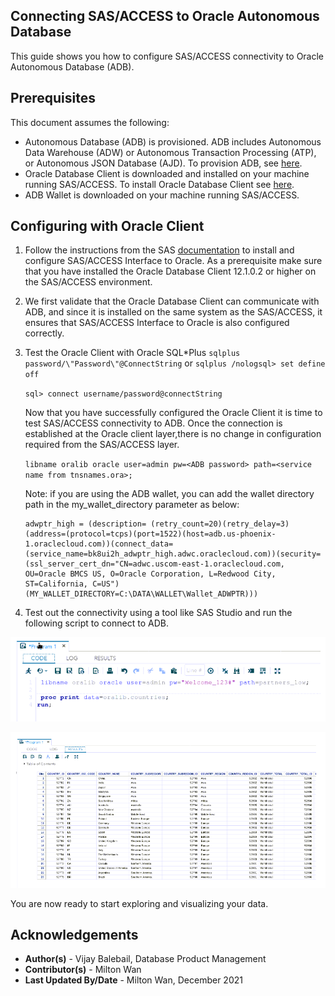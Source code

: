 ## **Connecting SAS/ACCESS to Oracle Autonomous Database**

This guide shows you how to configure SAS/ACCESS connectivity to Oracle Autonomous Database (ADB). 

## **Prerequisites**

This document assumes the following:

- Autonomous Database (ADB) is provisioned. ADB includes Autonomous Data Warehouse (ADW) or Autonomous Transaction Processing (ATP), or Autonomous JSON Database (AJD).  To provision ADB, see [here](https://docs.oracle.com/en/cloud/paas/autonomous-database/adbsa/autonomous-provision.html#GUID-0B230036-0A05-4CA3-AF9D-97A255AE0C08).
- Oracle Database Client is downloaded and installed on your machine running SAS/ACCESS.  To install Oracle Database Client see [here](https://www.oracle.com/database/technologies/instant-client/winx64-64-downloads.html).
- ADB Wallet is downloaded on your machine running SAS/ACCESS.

## **Configuring with Oracle Client**

1. Follow the instructions from the SAS [documentation](https://documentation.sas.com/doc/en/pgmsascdc/9.4_3.5/acreldb/p1ujrhdoe1p743n12awcf7mwyg81.htm) to install and configure SAS/ACCESS Interface to Oracle.  As a prerequisite make sure that you have installed the Oracle Database Client 12.1.0.2 or higher on the SAS/ACCESS environment.

2. We first validate that the Oracle Database Client can communicate with ADB, and since it is installed on the same system as the SAS/ACCESS, it ensures that SAS/ACCESS Interface to Oracle is also configured correctly.

3. Test the Oracle Client with Oracle SQL*Plus
   `sqlplus password/\"Password\"@ConnectString`
   or
   `sqlplus /nologsql> set define off`

   `sql> connect username/password@connectString`

   Now that you have successfully configured the Oracle Client it is time to test SAS/ACCESS connectivity to ADB. Once the connection is established at the Oracle client layer,there is no change in configuration required from the SAS/ACCESS layer.  

   `libname oralib oracle user=admin pw=<ADB password> path=<service name from tnsnames.ora>;`

   Note: if you are using the ADB wallet, you can add the wallet directory path in the my_wallet_directory parameter as below:
   
   ```
   adwptr_high = (description= (retry_count=20)(retry_delay=3)(address=(protocol=tcps)(port=1522)(host=adb.us-phoenix-1.oraclecloud.com))(connect_data=(service_name=bk8ui2h_adwptr_high.adwc.oraclecloud.com))(security=(ssl_server_cert_dn="CN=adwc.uscom-east-1.oraclecloud.com, OU=Oracle BMCS US, O=Oracle Corporation, L=Redwood City, ST=California, C=US")(MY_WALLET_DIRECTORY=C:\DATA\WALLET\Wallet_ADWPTR)))
   ```
   
   
   
4. Test out the connectivity using a tool like SAS Studio and run the following script to connect to ADB.

![test-access](./images/test-access.png)

![test-results](./images/test-results.png)



You are now ready to start exploring and visualizing your data.





## **Acknowledgements**

* **Author(s)** - Vijay Balebail, Database Product Management
* **Contributor(s)** - Milton Wan
* **Last Updated By/Date** - Milton Wan, December 2021

